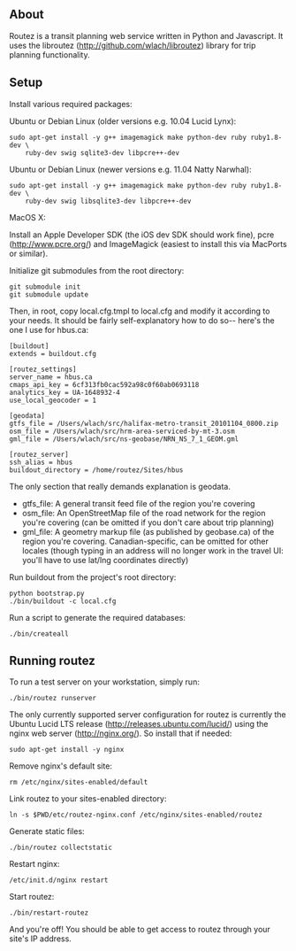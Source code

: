 ## About

Routez is a transit planning web service written in Python and Javascript. 
It uses the libroutez (http://github.com/wlach/libroutez) library for trip
planning functionality.

## Setup

Install various required packages:

Ubuntu or Debian Linux (older versions e.g. 10.04 Lucid Lynx):

    sudo apt-get install -y g++ imagemagick make python-dev ruby ruby1.8-dev \
        ruby-dev swig sqlite3-dev libpcre++-dev

Ubuntu or Debian Linux (newer versions e.g. 11.04 Natty Narwhal):

    sudo apt-get install -y g++ imagemagick make python-dev ruby ruby1.8-dev \
        ruby-dev swig libsqlite3-dev libpcre++-dev

MacOS X:

Install an Apple Developer SDK (the iOS dev SDK should work fine), pcre 
(http://www.pcre.org/) and ImageMagick (easiest to install this via 
MacPorts or similar). 

Initialize git submodules from the root directory:

    git submodule init
    git submodule update

Then, in root, copy local.cfg.tmpl to local.cfg and modify it according to
your needs. It should be fairly self-explanatory how to do so-- here's the one
I use for hbus.ca:

    [buildout]
    extends = buildout.cfg
    
    [routez_settings]
    server_name = hbus.ca
    cmaps_api_key = 6cf313fb0cac592a98c0f60ab0693118
    analytics_key = UA-1648932-4
    use_local_geocoder = 1
    
    [geodata]
    gtfs_file = /Users/wlach/src/halifax-metro-transit_20101104_0800.zip
    osm_file = /Users/wlach/src/hrm-area-serviced-by-mt-3.osm
    gml_file = /Users/wlach/src/ns-geobase/NRN_NS_7_1_GEOM.gml
    
    [routez_server]
    ssh_alias = hbus
    buildout_directory = /home/routez/Sites/hbus

The only section that really demands explanation is geodata.

* gtfs_file: A general transit feed file of the region you're covering
* osm_file:  An OpenStreetMap file of the road network for the region you're
covering (can be omitted if you don't care about trip planning)
* gml_file:  A geometry markup file (as published by geobase.ca) of the region
you're covering. Canadian-specific, can be omitted for other locales (though
typing in an address will no longer work in the travel UI: you'll have to use
lat/lng coordinates directly)

Run buildout from the project's root directory:

    python bootstrap.py
    ./bin/buildout -c local.cfg

Run a script to generate the required databases:

    ./bin/createall

## Running routez

To run a test server on your workstation, simply run:

    ./bin/routez runserver

The only currently supported server configuration for routez is currently the 
Ubuntu Lucid LTS release (http://releases.ubuntu.com/lucid/) using the nginx
web server (http://nginx.org/). So install that if needed:

    sudo apt-get install -y nginx

Remove nginx's default site:

    rm /etc/nginx/sites-enabled/default

Link routez to your sites-enabled directory:

    ln -s $PWD/etc/routez-nginx.conf /etc/nginx/sites-enabled/routez

Generate static files:

    ./bin/routez collectstatic

Restart nginx:

    /etc/init.d/nginx restart

Start routez:

    ./bin/restart-routez

And you're off! You should be able to get access to routez through your site's 
IP address.
